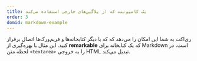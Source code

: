 ```yaml
---
title: یک کامپوننت که از پلاگین‌های خارجی استفاده می‌کند
order: 3
domid: markdown-example
---
```


ری‌اکت به شما این امکان را می‌دهد که که با دیگر کتابخانه‌ها و فریم‌ورک‌ها اتصال برقرار کنید. این مثال با بهره‌گیری از **remarkable** که یک کتابخانه برای Markdown است، در لحظه متن `<textarea>` را به خروجی HTML تبدیل می‌کند.
